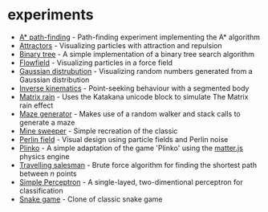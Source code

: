 # experiments

- [A* path-finding](astar) - Path-finding experiment implementing the A* algorithm
- [Attractors](attractor) - Visualizing particles with attraction and repulsion
- [Binary tree](bintree) - A simple implementation of a binary tree search algorithm
- [Flowfield](flowfield) - Visualizing particles in a force field
- [Gaussian distrubution](gaussian) - Visualizing random numbers generated from a Gaussian distribution
- [Inverse kinematics](inverse-kinematics) - Point-seeking behaviour with a segmented body
- [Matrix rain](matrix) - Uses the Katakana unicode block to simulate The Matrix rain effect
- [Maze generator](mazegen) - Makes use of a random walker and stack calls to generate a maze
- [Mine sweeper](minesweeper) - Simple recreation of the classic
- [Perlin field](perlinField) - Visual design using particle fields and Perlin noise
- [Plinko](plinko) - A simple adaptation of the game 'Plinko' using the [matter.js](http://brm.io/matter-js/) physics engine
- [Travelling salesman](salesman) - Brute force algorithm for finding the shortest path between *n* points
- [Simple Perceptron](perceptron) - A single-layed, two-dimentional perceptron for classification
- [Snake game](snake) - Clone of classic snake game